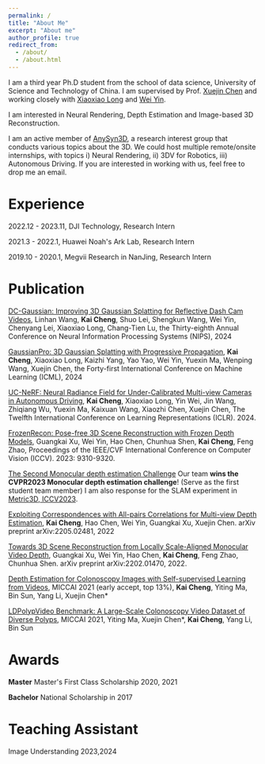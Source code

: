 ```yaml
---
permalink: /
title: "About Me"
excerpt: "About me"
author_profile: true
redirect_from: 
  - /about/
  - /about.html
---
```


I am a third year Ph.D student from the school of data science, University of Science and Technology of China. I am supervised by Prof. [Xuejin Chen](http://staff.ustc.edu.cn/~xjchen99/) and working closely with [Xiaoxiao Long](https://www.xxlong.site/) and [Wei Yin](https://yvanyin.net/).

I am interested in Neural Rendering, Depth Estimation and Image-based 3D Reconstruction.

I am an active member of [AnySyn3D](https://anysyn3d.github.io/), a research interest group that conducts various topics about the 3D. We could host multiple remote/onsite internships, with topics i) Neural Rendering, ii) 3DV for Robotics, iii) Autonomous Driving. If you are interested in working with us, feel free to drop me an email.

Experience
======
2022.12 - 2023.11, DJI Technology, Research Intern

2021.3 - 2022.1, Huawei Noah's Ark Lab, Research Intern

2019.10 - 2020.1, Megvii Research in NanJing, Research Intern

Publication
======
[DC-Gaussian: Improving 3D Gaussian Splatting for Reflective Dash Cam Videos](https://linhanwang.github.io/dcgaussian/), Linhan Wang, **Kai Cheng**, Shuo Lei, Shengkun Wang, Wei Yin, Chenyang Lei, Xiaoxiao Long, Chang-Tien Lu, the Thirty-eighth Annual Conference on Neural Information Processing Systems (NIPS), 2024

[GaussianPro: 3D Gaussian Splatting with Progressive Propagation](https://kcheng1021.github.io/gaussianpro.github.io/), **Kai Cheng**, Xiaoxiao Long, Kaizhi Yang, Yao Yao, Wei Yin, Yuexin Ma, Wenping Wang, Xuejin Chen, the Forty-first International Conference on Machine Learning (ICML), 2024

[UC-NeRF: Neural Radiance Field for Under-Calibrated Multi-view Cameras in Autonomous Driving](https://kcheng1021.github.io/ucnerf.github.io/), **Kai Cheng**, Xiaoxiao Long, Yin Wei, Jin Wang, Zhiqiang Wu, Yuexin Ma, Kaixuan Wang, Xiaozhi Chen, Xuejin Chen, The Twelfth International Conference on Learning Representations (ICLR). 2024.

[FrozenRecon: Pose-free 3D Scene Reconstruction with Frozen Depth Models](https://openaccess.thecvf.com/content/ICCV2023/supplemental/Xu_FrozenRecon_Pose-free_3D_ICCV_2023_supplemental.pdf), Guangkai Xu, Wei Yin, Hao Chen, Chunhua Shen, **Kai Cheng**, Feng Zhao, Proceedings of the IEEE/CVF International Conference on Computer Vision (ICCV). 2023: 9310-9320.

[The Second Monocular depth estimation Challenge](https://arxiv.org/abs/2304.07051)
Our team **wins the CVPR2023 Monocular depth estimation challenge**! (Serve as the first student team member) 
I am also response for the SLAM experiment in [Metric3D, ICCV2023](https://arxiv.org/abs/2307.10984).

[Exploiting Correspondences with All-pairs Correlations for Multi-view Depth Estimation](https://arxiv.org/abs/2205.02481), **Kai Cheng**, Hao Chen, Wei Yin, Guangkai Xu, Xuejin Chen. arXiv preprint arXiv:2205.02481, 2022

[Towards 3D Scene Reconstruction from Locally Scale-Aligned Monocular Video Depth](https://arxiv.org/abs/2202.01470v2), Guangkai Xu, Wei Yin, Hao Chen, **Kai Cheng**, Feng Zhao, Chunhua Shen. arXiv preprint arXiv:2202.01470, 2022.

[Depth Estimation for Colonoscopy Images with Self-supervised Learning from Videos](https://link.springer.com/chapter/10.1007/978-3-030-87231-1_12), MICCAI 2021 (early accept, top 13%),
**Kai Cheng**, Yiting Ma, Bin Sun, Yang Li, Xuejin Chen*

[LDPolypVideo Benchmark: A Large-Scale Colonoscopy Video Dataset of Diverse Polyps](https://link.springer.com/chapter/10.1007/978-3-030-87240-3_37), MICCAI 2021, 
Yiting Ma, Xuejin Chen*, **Kai Cheng**, Yang Li, Bin Sun

Awards
======
**Master**
Master's First Class Scholarship 2020, 2021


**Bachelor**
National Scholarship in 2017

Teaching Assistant
======
Image Understanding 2023,2024

